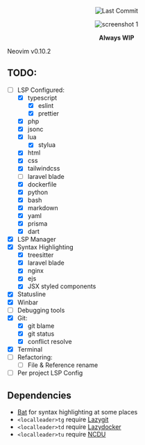 <div align="center">
    
![Last Commit](https://img.shields.io/github/last-commit/yudi7ll/nvim-config?style=for-the-badge&logo=git&color=000F10&logoColor=dark%20orange&labelColor=302D41)

![screenshot 1](https://github.com/user-attachments/assets/88d6cda2-3e99-4afe-8876-738c0eaa953e)
  
**Always WIP**

</div>



Neovim v0.10.2

## TODO:
- [ ] LSP Configured:
    - [x] typescript
      - [x] eslint
      - [x] prettier
    - [x] php
    - [x] jsonc
    - [x] lua
      - [x] stylua
    - [x] html
    - [x] css
    - [x] tailwindcss
    - [ ] laravel blade
    - [x] dockerfile
    - [x] python
    - [x] bash
    - [x] markdown
    - [x] yaml
    - [x] prisma
    - [x] dart
- [x] LSP Manager
- [x] Syntax Highlighting
  - [x] treesitter
  - [x] laravel blade
  - [x] nginx
  - [x] ejs
  - [x] JSX styled components
- [x] Statusline
- [x] Winbar
- [ ] Debugging tools
- [x] Git:
  - [x] git blame
  - [x] git status
  - [x] conflict resolve
- [x] Terminal
- [ ] Refactoring:
  - [ ] File & Reference rename
- [ ] Per project LSP Config

## Dependencies
- [Bat](https://github.com/sharkdp/bat) for syntax highlighting at some places
- `<localleader>tg` require [Lazygit](https://github.com/jesseduffield/lazygit)
- `<localleader>td` require [Lazydocker](https://github.com/jesseduffield/lazydocker)
- `<localleader>tu` require [NCDU](https://dev.yorhel.nl/ncdu)
